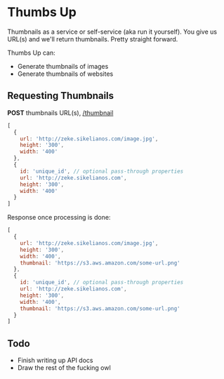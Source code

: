 # Thumbs Up

Thumbnails as a service or self-service (aka run it yourself). You give us
URL(s) and we'll return thumbnails. Pretty straight forward.

Thumbs Up can:

* Generate thumbnails of images
* Generate thumbnails of websites

## Requesting Thumbnails

**POST** thumbnails URL(s), [/thumbnail](https://www.thumbsup.io/thumbnail)

```js
[
  {
    url: 'http://zeke.sikelianos.com/image.jpg',
    height: '300',
    width: '400'
  },
  {
    id: 'unique_id', // optional pass-through properties
    url: 'http://zeke.sikelianos.com',
    height: '300',
    width: '400'
  }
]
```

Response once processing is done:

```js
[
  {
    url: 'http://zeke.sikelianos.com/image.jpg',
    height: '300',
    width: '400',
    thumbnail: 'https://s3.aws.amazon.com/some-url.png'
  },
  {
    id: 'unique_id', // optional pass-through properties
    url: 'http://zeke.sikelianos.com',
    height: '300',
    width: '400',
    thumbnail: 'https://s3.aws.amazon.com/some-url.png'
  }
]
```

## Todo

* Finish writing up API docs
* Draw the rest of the fucking owl
